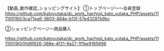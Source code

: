 
【動画_動作確認_ショッピングサイト】
➀トップページ～～会員登録
https://github.com/katoyutaka/dc_work_hachioji_kato_yutaka_PHP/assets/111105190/3ca71ea6-3603-464e-b13f-57e43297b9bc

➁ショッピングページ～商品購入



https://github.com/katoyutaka/dc_work_hachioji_kato_yutaka_PHP/assets/111105190/0fd9f926-388e-4f21-9a27-1f1be9185696

